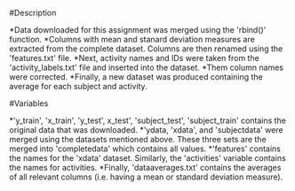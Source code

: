 #Description

*Data downloaded for this assignment was merged using the 'rbind()' function.
*Columns with mean and stanard deviation measures are extracted from the 
complete dataset. Columns are then renamed using the 'features.txt' file.
*Next, activity names and IDs were taken from the 'activity_labels.txt'
file and inserted into the dataset.
*Them column names were corrected.
*Finally, a new dataset was produced containing the average for each subject
and activity.

#Variables

*'y_train', 'x_train', 'y_test', x_test', 'subject_test', 'subject_train' contains
the original data that was downloaded.
*'ydata, 'xdata', and 'subjectdata' were merged using the datasets mentioned above. 
These three sets are the merged into 'completedata' which contains all values.
*'features' contains the names for the 'xdata' dataset.  Similarly, the 'activities'
variable contains the names for activities.
*Finally, 'dataaverages.txt' contains the averages of all relevant columns (i.e.
having a mean or standard deviation measure).